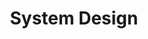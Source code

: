 ---
layout: collection
title: System Design
excerpt: Build a system that is reliable, available, maintainable, scalable, has a microservice architecture, supports machine learning, ... Phew. A lot to pack there. So, let's get into it :)
header:
  overlay_image: /assets/images/pages/systemdesign.jpg
  overlay_filter: 0.5
collection: systemdesign
permalink: /systemdesign/
author_profile: true
---